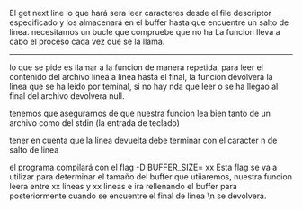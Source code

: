 El get next line lo que hará sera leer caracteres desde el file descriptor especificado y los almacenará en el buffer hasta que encuentre un salto de linea. necesitamos un bucle que compruebe que no ha
La funcion lleva a cabo el proceso cada vez que se la llama.

___________________________________________________________________________________

lo que se pide es llamar a la funcion de manera repetida, para leer el contenido del archivo linea a linea hasta el final, 
la funcion devolvera la linea que se ha leido por teminal,  si no hay nda que leer o se ha llegao al final del archivo devolvera null. 

tenemos que asegurarnos de que nuestra funcion lea bien tanto de un archivo como del stdin (la entrada de teclado)

tener en cuenta que la linea devuelta debe terminar con el caracter n de salto de linea

el programa compilará con el flag -D BUFFER_SIZE= xx Esta flag se va a utilizar para determinar el tamaño del buffer que utiiaremos, nuestra funcion leera entre xx lineas y xx lineas e ira rellenando el buffer para posteriormente cuando se encuentre el final de linea \n se devolverá.